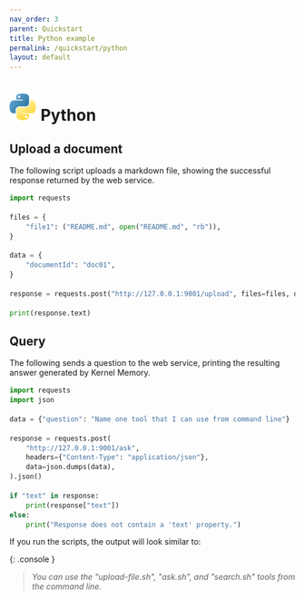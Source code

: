 ```yaml
---
nav_order: 3
parent: Quickstart
title: Python example
permalink: /quickstart/python
layout: default
---
```

# <img src="python.png" width="48"> Python

## Upload a document

The following script uploads a markdown file, showing the successful response returned
by the web service.

```python
import requests

files = {
    "file1": ("README.md", open("README.md", "rb")),
}

data = {
    "documentId": "doc01",
}

response = requests.post("http://127.0.0.1:9001/upload", files=files, data=data)

print(response.text)
```

## Query

The following sends a question to the web service, printing the resulting answer
generated by Kernel Memory.

```python
import requests
import json

data = {"question": "Name one tool that I can use from command line"}

response = requests.post(
    "http://127.0.0.1:9001/ask",
    headers={"Content-Type": "application/json"},
    data=json.dumps(data),
).json()

if "text" in response:
    print(response["text"])
else:
    print("Response does not contain a 'text' property.")
```

If you run the scripts, the output will look similar to:

{: .console }
> _You can use the "upload-file.sh", "ask.sh", and "search.sh" tools from the command line._